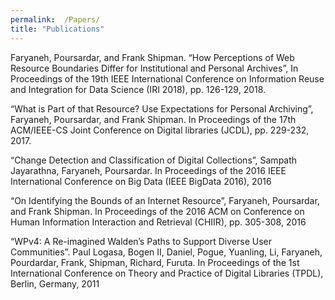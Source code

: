 ```yaml
---
permalink:  /Papers/
title: "Publications"
---
```

Faryaneh, Poursardar, and Frank Shipman. “How Perceptions of Web Resource Boundaries Differ for Institutional and Personal Archives”, In Proceedings of the 19th IEEE International Conference on Information Reuse and Integration for Data Science (IRI 2018), pp. 126-129, 2018.

“What is Part of that Resource? Use Expectations for Personal Archiving”, Faryaneh, Poursardar, and Frank Shipman. In Proceedings of the 17th ACM/IEEE-CS Joint Conference on Digital libraries (JCDL), pp. 229-232, 2017.

“Change Detection and Classification of Digital  Collections”, Sampath Jayarathna, Faryaneh, Poursardar. In Proceedings of the 2016 IEEE International Conference on Big Data (IEEE BigData 2016), 2016

“On  Identifying  the  Bounds of  an  Internet Resource”, Faryaneh, Poursardar, and  Frank  Shipman. In Proceedings of the 2016 ACM on Conference on Human Information Interaction and Retrieval (CHIIR), pp. 305-308, 2016

“WPv4: A Re-imagined Walden’s Paths to Support Diverse User Communities”. Paul Logasa, Bogen II, Daniel, Pogue, Yuanling, Li, Faryaneh, Pourdardar, Frank, Shipman, Richard, Furuta. In Proceedings of the 1st International Conference on Theory and Practice of Digital Libraries (TPDL), Berlin, Germany, 2011